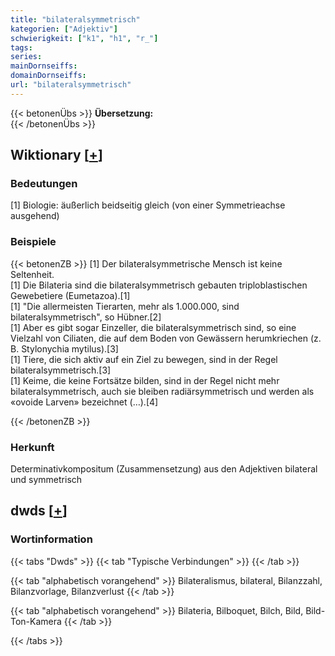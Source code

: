 ```yaml
---
title: "bilateralsymmetrisch"
kategorien: ["Adjektiv"]
schwierigkeit: ["k1", "h1", "r_"]
tags:
series:
mainDornseiffs:
domainDornseiffs:
url: "bilateralsymmetrisch"
---
```


{{< betonenÜbs >}}
**Übersetzung:**  
{{< /betonenÜbs >}}

## Wiktionary [[+](https://de.wiktionary.org/wiki/bilateralsymmetrisch)]

### Bedeutungen
[1] Biologie: äußerlich beidseitig gleich (von einer Symmetrieachse ausgehend)  

### Beispiele
{{< betonenZB >}}
[1] Der bilateralsymmetrische Mensch ist keine Seltenheit.  
[1] Die Bilateria sind die bilateralsymmetrisch gebauten triploblastischen Gewebetiere (Eumetazoa).[1]  
[1] "Die allermeisten Tierarten, mehr als 1.000.000, sind bilateralsymmetrisch", so Hübner.[2]  
[1] Aber es gibt sogar Einzeller, die bilateralsymmetrisch sind, so eine Vielzahl von Ciliaten, die auf dem Boden von Gewässern herumkriechen (z. B. Stylonychia mytilus).[3]  
[1] Tiere, die sich aktiv auf ein Ziel zu bewegen, sind in der Regel bilateralsymmetrisch.[3]  
[1] Keime, die keine Fortsätze bilden, sind in der Regel nicht mehr bilateralsymmetrisch, auch sie bleiben radiärsymmetrisch und werden als «ovoide Larven» bezeichnet (…).[4]  

{{< /betonenZB >}}
### Herkunft
Determinativkompositum (Zusammensetzung) aus den Adjektiven bilateral und symmetrisch  



## dwds [[+](https://www.dwds.de/wb/bilateralsymmetrisch)]

### Wortinformation
{{< tabs "Dwds" >}}
{{< tab "Typische Verbindungen" >}}
{{< /tab >}}

{{< tab "alphabetisch vorangehend" >}}
Bilateralismus, bilateral, Bilanzzahl, Bilanzvorlage, Bilanzverlust
{{< /tab >}}

{{< tab "alphabetisch vorangehend" >}}
Bilateria, Bilboquet, Bilch, Bild, Bild-Ton-Kamera
{{< /tab >}}

{{< /tabs >}}

